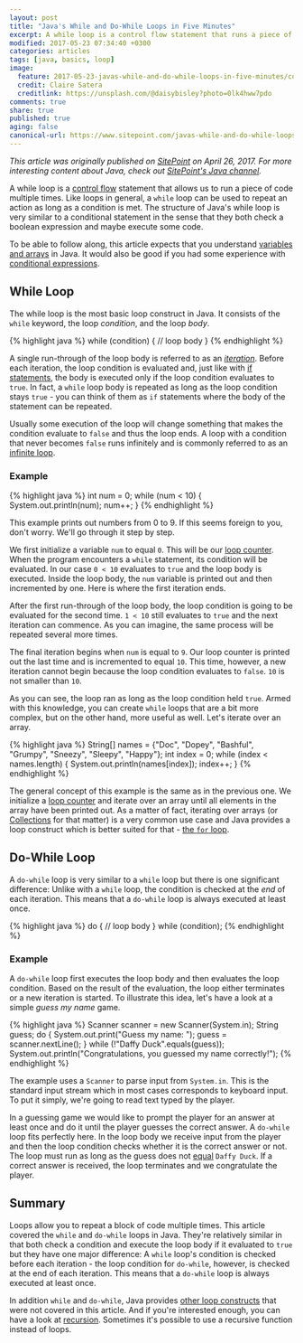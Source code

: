 ```yaml
---
layout: post
title: "Java's While and Do-While Loops in Five Minutes"
excerpt: A while loop is a control flow statement that runs a piece of code multiple times. It consists of a loop condition and body. Java also has a do while loop.
modified: 2017-05-23 07:34:40 +0300
categories: articles
tags: [java, basics, loop]
image:
  feature: 2017-05-23-javas-while-and-do-while-loops-in-five-minutes/cover.jpg
  credit: Claire Satera
  creditlink: https://unsplash.com/@daisybisley?photo=0lk4hww7pdo
comments: true
share: true
published: true
aging: false
canonical-url: https://www.sitepoint.com/javas-while-and-do-while-loops-tutorial/
---
```

*This article was originally published on [SitePoint](https://www.sitepoint.com/javas-while-and-do-while-loops-tutorial/) on April 26, 2017. For more interesting content about Java, check out [SitePoint's Java channel](https://www.sitepoint.com/java/ "Java channel at SitePoint").*

A while loop is a [control flow](https://en.wikipedia.org/wiki/Control_flow) statement that allows us to run a piece of code multiple times. Like loops in general, a `while` loop can be used to repeat an action as long as a condition is met. The structure of Java's while loop is very similar to a conditional statement in the sense that they both check a boolean expression and maybe execute some code.

To be able to follow along, this article expects that you understand [variables and arrays](https://www.sitepoint.com/beginning-java-data-types-variables-and-arrays/ "Beginning Java: Data types, Variables, and Arrays") in Java. It would also be good if you had some experience with [conditional expressions](https://docs.oracle.com/javase/tutorial/java/nutsandbolts/op2.html "Equality, Relational, and Conditional Operators").

## While Loop

The while loop is the most basic loop construct in Java.
It consists of the `while` keyword, the loop _condition_, and the loop _body_.

{% highlight java %}
while (condition) {
    // loop body
}
{% endhighlight %}

A single run-through of the loop body is referred to as an [_iteration_](https://en.wikipedia.org/wiki/Iteration#Computing "Iteration in computing"). Before each iteration, the loop condition is evaluated and, just like with [if statements](https://www.sitepoint.com/javas-if-statement-tutorial/), the body is executed only if the loop condition evaluates to `true`. In fact, a `while` loop body is repeated as long as the loop condition stays `true` - you can think of them as `if` statements where the body of the statement can be repeated.

Usually some execution of the loop will change something that makes the condition evaluate to `false` and thus the loop ends. A loop with a condition that never becomes `false` runs infinitely and is commonly referred to as an [infinite loop](https://en.wikipedia.org/wiki/Infinite_loop "Infinite loop").

### Example

{% highlight java %}
int num = 0;
while (num < 10) {
    System.out.println(num);
    num++;
}
{% endhighlight %}

This example prints out numbers from 0 to 9. If this seems foreign to you, don't worry. We'll go through it step by step.

We first initialize a variable `num` to equal `0`. This will be our [loop counter](https://en.wikipedia.org/wiki/For_loop#Loop_counter "Loop Counter"). When the program encounters a `while` statement, its condition will be evaluated. In our case `0 < 10` evaluates to `true` and the loop body is executed.
Inside the loop body, the `num` variable is printed out and then incremented by one. Here is where the first iteration ends.

After the first run-through of the loop body, the loop condition is going to be evaluated for the second time. `1 < 10` still evaluates to `true` and the next iteration can commence. As you can imagine, the same process will be repeated several more times.

The final iteration begins when `num` is equal to `9`. Our loop counter is printed out the last time and is incremented to equal `10`. This time, however, a new iteration cannot begin because the loop condition evaluates to `false`. `10` is not smaller than `10`.

As you can see, the loop ran as long as the loop condition held `true`. Armed with this knowledge, you can create `while` loops that are a bit more complex, but on the other hand, more useful as well. Let's iterate over an array.

{% highlight java %}
String[] names = {"Doc", "Dopey", "Bashful", "Grumpy", "Sneezy", "Sleepy", "Happy"};
int index = 0;
while (index < names.length) {
    System.out.println(names[index]);
    index++;
}
{% endhighlight %}

The general concept of this example is the same as in the previous one. We initialize a [loop counter](https://en.wikipedia.org/wiki/For_loop#Loop_counter "Loop counter in for loops") and iterate over an array until all elements in the array have been printed out. As a matter of fact, iterating over arrays (or [Collections](https://docs.oracle.com/javase/8/docs/api/java/util/Collection.html "Collection interface") for that matter) is a very common use case and Java provides a loop construct which is better suited for that - [the `for` loop](https://docs.oracle.com/javase/tutorial/java/nutsandbolts/for.html "The for Statement").

## Do-While Loop

A `do-while` loop is very similar to a `while` loop but there is one significant difference: Unlike with a `while` loop, the condition is checked at the _end_ of each iteration. This means that a `do-while` loop is always executed at least once.

{% highlight java %}
do {
    // loop body
}
while (condition);
{% endhighlight %}

### Example

A `do-while` loop first executes the loop body and then evaluates the loop condition. Based on the result of the evaluation, the loop either terminates or a new iteration is started. To illustrate this idea, let's have a look at a simple _guess my name_ game.

{% highlight java %}
Scanner scanner = new Scanner(System.in);
String guess;
do {
    System.out.print("Guess my name: ");
    guess = scanner.nextLine();
}
while (!"Daffy Duck".equals(guess));
System.out.println("Congratulations, you guessed my name correctly!");
{% endhighlight %}

The example uses a `Scanner` to parse input from `System.in`. This is the standard input stream which in most cases corresponds to keyboard input. To put it simply, we're going to read text typed by the player.

In a guessing game we would like to prompt the player for an answer at least once and do it until the player guesses the correct answer. A `do-while` loop fits perfectly here. In the loop body we receive input from the player and then the loop condition checks whether it is the correct answer or not. The loop must run as long as the guess does not [equal](https://www.sitepoint.com/implement-javas-equals-method-correctly/) `Daffy Duck`. If a correct answer is received, the loop terminates and we congratulate the player.

## Summary

Loops allow you to repeat a block of code multiple times. This article covered the `while` and `do-while` loops in Java.
They're relatively similar in that both check a condition and execute the loop body if it evaluated to `true` but they have one major difference: A `while` loop's condition is checked before each iteration - the loop condition for `do-while`, however, is checked at the end of each iteration. This means that a `do-while` loop is always executed at least once.

In addition `while` and `do-while`, Java provides [other loop constructs](https://www.tutorialspoint.com/javaexamples/method_for.htm "For and for-each loops in Java") that were not covered in this article. And if you're interested enough, you can have a look at [recursion](https://en.wikipedia.org/wiki/Recursion_(computer_science)).
Sometimes it's possible to use a recursive function instead of loops.
